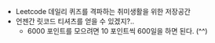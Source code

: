 - Leetcode 데일리 퀴즈를 격파하는 취미생활을 위한 저장공간
- 언젠간 릿코드 티셔츠를 얻을 수 있겠지?..
	- 6000 포인트를 모으려면 10 포인트씩 600일을 하면 된다. (^^)
